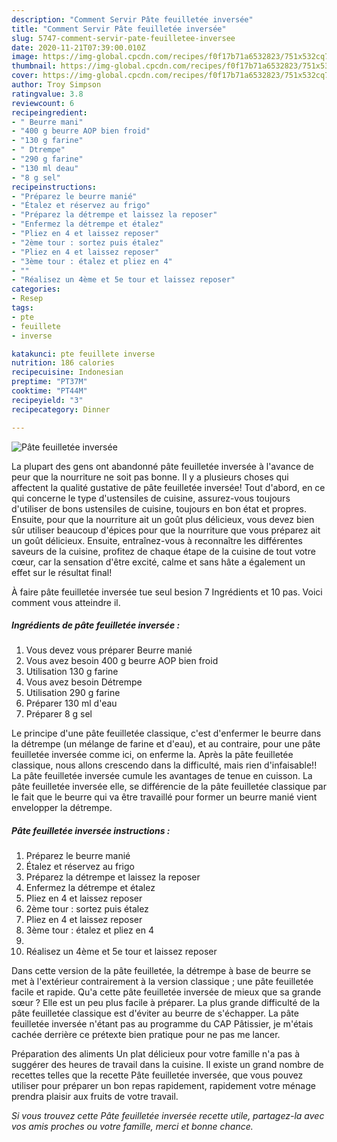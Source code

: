 ```yaml
---
description: "Comment Servir Pâte feuilletée inversée"
title: "Comment Servir Pâte feuilletée inversée"
slug: 5747-comment-servir-pate-feuilletee-inversee
date: 2020-11-21T07:39:00.010Z
image: https://img-global.cpcdn.com/recipes/f0f17b71a6532823/751x532cq70/pate-feuilletee-inversee-photo-principale-de-la-recette.jpg
thumbnail: https://img-global.cpcdn.com/recipes/f0f17b71a6532823/751x532cq70/pate-feuilletee-inversee-photo-principale-de-la-recette.jpg
cover: https://img-global.cpcdn.com/recipes/f0f17b71a6532823/751x532cq70/pate-feuilletee-inversee-photo-principale-de-la-recette.jpg
author: Troy Simpson
ratingvalue: 3.8
reviewcount: 6
recipeingredient:
- " Beurre mani"
- "400 g beurre AOP bien froid"
- "130 g farine"
- " Dtrempe"
- "290 g farine"
- "130 ml deau"
- "8 g sel"
recipeinstructions:
- "Préparez le beurre manié"
- "Étalez et réservez au frigo"
- "Préparez la détrempe et laissez la reposer"
- "Enfermez la détrempe et étalez"
- "Pliez en 4 et laissez reposer"
- "2ème tour : sortez puis étalez"
- "Pliez en 4 et laissez reposer"
- "3ème tour : étalez et pliez en 4"
- ""
- "Réalisez un 4ème et 5e tour et laissez reposer"
categories:
- Resep
tags:
- pte
- feuillete
- inverse

katakunci: pte feuillete inverse 
nutrition: 186 calories
recipecuisine: Indonesian
preptime: "PT37M"
cooktime: "PT44M"
recipeyield: "3"
recipecategory: Dinner

---
```



![Pâte feuilletée inversée](https://img-global.cpcdn.com/recipes/f0f17b71a6532823/751x532cq70/pate-feuilletee-inversee-photo-principale-de-la-recette.jpg)

La plupart des gens ont abandonné pâte feuilletée inversée à l'avance de peur que la nourriture ne soit pas bonne. Il y a plusieurs choses qui affectent la qualité gustative de pâte feuilletée inversée! Tout d'abord, en ce qui concerne le type d'ustensiles de cuisine, assurez-vous toujours d'utiliser de bons ustensiles de cuisine, toujours en bon état et propres. Ensuite, pour que la nourriture ait un goût plus délicieux, vous devez bien sûr utiliser beaucoup d'épices pour que la nourriture que vous préparez ait un goût délicieux. Ensuite, entraînez-vous à reconnaître les différentes saveurs de la cuisine, profitez de chaque étape de la cuisine de tout votre cœur, car la sensation d'être excité, calme et sans hâte a également un effet sur le résultat final!

<!--inarticleads1-->

À faire pâte feuilletée inversée tue seul besion 7 Ingrédients et 10 pas. Voici comment vous atteindre il.

##### Ingrédients de pâte feuilletée inversée :

1. Vous devez vous préparer  Beurre manié
1. Vous avez besoin 400 g beurre AOP bien froid
1. Utilisation 130 g farine
1. Vous avez besoin  Détrempe
1. Utilisation 290 g farine
1. Préparer 130 ml d&#39;eau
1. Préparer 8 g sel


Le principe d&#39;une pâte feuilletée classique, c&#39;est d&#39;enfermer le beurre dans la détrempe (un mélange de farine et d&#39;eau), et au contraire, pour une pâte feuilletée inversée comme ici, on enferme la. Après la pâte feuilletée classique, nous allons crescendo dans la difficulté, mais rien d&#39;infaisable!! La pâte feuilletée inversée cumule les avantages de tenue en cuisson. La pâte feuilletée inversée elle, se différencie de la pâte feuilletée classique par le fait que le beurre qui va être travaillé pour former un beurre manié vient envelopper la détrempe. 

<!--inarticleads2-->

##### Pâte feuilletée inversée instructions :

1. Préparez le beurre manié
1. Étalez et réservez au frigo
1. Préparez la détrempe et laissez la reposer
1. Enfermez la détrempe et étalez
1. Pliez en 4 et laissez reposer
1. 2ème tour : sortez puis étalez
1. Pliez en 4 et laissez reposer
1. 3ème tour : étalez et pliez en 4
1. 
1. Réalisez un 4ème et 5e tour et laissez reposer


Dans cette version de la pâte feuilletée, la détrempe à base de beurre se met à l&#39;extérieur contrairement à la version classique ; une pâte feuilletée facile et rapide. Qu&#39;a cette pâte feuilletée inversée de mieux que sa grande sœur ? Elle est un peu plus facile à préparer. La plus grande difficulté de la pâte feuilletée classique est d&#39;éviter au beurre de s&#39;échapper. La pâte feuilletée inversée n&#39;étant pas au programme du CAP Pâtissier, je m&#39;étais cachée derrière ce prétexte bien pratique pour ne pas me lancer. 

<!--inarticleads1-->

<p>
Préparation des aliments Un plat délicieux pour votre famille n'a pas à suggérer des heures de travail dans la cuisine. Il existe un grand nombre de recettes telles que la recette Pâte feuilletée inversée, que vous pouvez utiliser pour préparer un bon repas rapidement, rapidement votre ménage prendra plaisir aux fruits de votre travail.
</p>

<p>
<i>Si vous trouvez cette Pâte feuilletée inversée recette utile, partagez-la avec vos amis proches ou votre famille, merci et bonne chance.</i>
</p>
